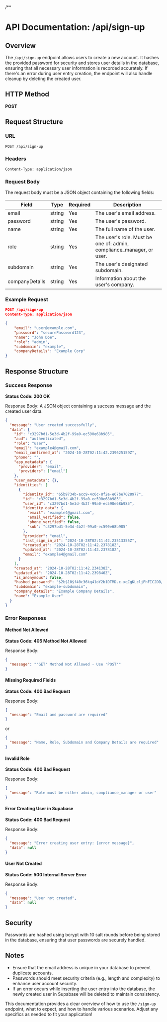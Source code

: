 /\*\*

# API Documentation: /api/sign-up

## Overview

The `/api/sign-up` endpoint allows users to create a new account. It hashes the provided password for security and stores user details in the database, ensuring that all necessary user information is recorded accurately. If there's an error during user entry creation, the endpoint will also handle cleanup by deleting the created user.

## HTTP Method

**POST**

## Request Structure

### URL

```
POST /api/sign-up
```

### Headers

```
Content-Type: application/json
```

### Request Body

The request body must be a JSON object containing the following fields:

| Field          | Type   | Required | Description                                                          |
| -------------- | ------ | -------- | -------------------------------------------------------------------- |
| email          | string | Yes      | The user's email address.                                            |
| password       | string | Yes      | The user's password.                                                 |
| name           | string | Yes      | The full name of the user.                                           |
| role           | string | Yes      | The user's role. Must be one of: admin, compliance_manager, or user. |
| subdomain      | string | Yes      | The user's designated subdomain.                                     |
| companyDetails | string | Yes      | Information about the user's company.                                |

### Example Request

```json
POST /api/sign-up
Content-Type: application/json

{
    "email": "user@example.com",
    "password": "securePassword123",
    "name": "John Doe",
    "role": "admin",
    "subdomain": "example",
    "companyDetails": "Example Corp"
}
```

## Response Structure

### Success Response

**Status Code: 200 OK**

Response Body: A JSON object containing a success message and the created user data.

```json
{
  "message": "User created successfully",
  "data": {
    "id": "c3297bd1-5e3d-4b2f-99a0-ec590e68b985",
    "aud": "authenticated",
    "role": "user",
    "email": "example4@gmail.com",
    "email_confirmed_at": "2024-10-28T02:11:42.239625159Z",
    "phone": "",
    "app_metadata": {
      "provider": "email",
      "providers": ["email"]
    },
    "user_metadata": {},
    "identities": [
      {
        "identity_id": "65b9734b-acc9-4c6c-8f2e-e67be7028977",
        "id": "c3297bd1-5e3d-4b2f-99a0-ec590e68b985",
        "user_id": "c3297bd1-5e3d-4b2f-99a0-ec590e68b985",
        "identity_data": {
          "email": "example4@gmail.com",
          "email_verified": false,
          "phone_verified": false,
          "sub": "c3297bd1-5e3d-4b2f-99a0-ec590e68b985"
        },
        "provider": "email",
        "last_sign_in_at": "2024-10-28T02:11:42.23513355Z",
        "created_at": "2024-10-28T02:11:42.237818Z",
        "updated_at": "2024-10-28T02:11:42.237818Z",
        "email": "example4@gmail.com"
      }
    ],
    "created_at": "2024-10-28T02:11:42.234138Z",
    "updated_at": "2024-10-28T02:11:42.239846Z",
    "is_anonymous": false,
    "hashed_password": "$2b$10$f40c36kq41oY2b1DTMD.c.xqCgKLcljPhFIC2DD/oK7kIpgv2k.dC",
    "subdomain": "example-subdomain",
    "company_details": "Example Company Details",
    "name": "Example User"
  }
}
```

### Error Responses

#### Method Not Allowed

**Status Code: 405 Method Not Allowed**

Response Body:

```json
{
  "message": "'GET' Method Not Allowed - Use 'POST'"
}
```

#### Missing Required Fields

**Status Code: 400 Bad Request**

Response Body:

```json
{
  "message": "Email and password are required"
}
```

or

```json
{
  "message": "Name, Role, Subdomain and Company Details are required"
}
```

#### Invalid Role

**Status Code: 400 Bad Request**

Response Body:

```json
{
  "message": "Role must be either admin, compliance_manager or user"
}
```

#### Error Creating User in Supabase

**Status Code: 400 Bad Request**

Response Body:

```json
{
  "message": "Error creating user entry: {error message}",
  "data": null
}
```

#### User Not Created

**Status Code: 500 Internal Server Error**

Response Body:

```json
{
  "message": "User not created",
  "data": null
}
```

## Security

Passwords are hashed using bcrypt with 10 salt rounds before being stored in the database, ensuring that user passwords are securely handled.

## Notes

- Ensure that the email address is unique in your database to prevent duplicate accounts.
- Passwords should meet security criteria (e.g., length and complexity) to enhance user account security.
- If an error occurs while inserting the user entry into the database, the newly created user in Supabase will be deleted to maintain consistency.

This documentation provides a clear overview of how to use the `/sign-up` endpoint, what to expect, and how to handle various scenarios. Adjust any specifics as needed to fit your application!
